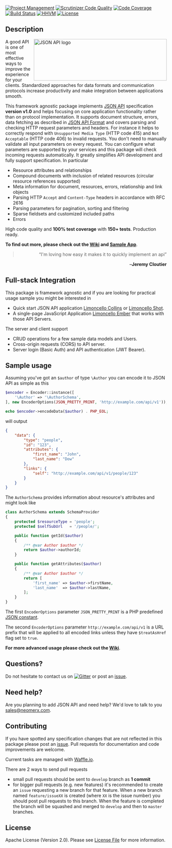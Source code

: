 [![Project Management](https://img.shields.io/badge/project-management-blue.svg)](https://waffle.io/neomerx/json-api)
[![Scrutinizer Code Quality](https://scrutinizer-ci.com/g/neomerx/json-api/badges/quality-score.png?b=master)](https://scrutinizer-ci.com/g/neomerx/json-api/?branch=master)
[![Code Coverage](https://scrutinizer-ci.com/g/neomerx/json-api/badges/coverage.png?b=master)](https://scrutinizer-ci.com/g/neomerx/json-api/?branch=master)
[![Build Status](https://travis-ci.org/neomerx/json-api.svg?branch=master)](https://travis-ci.org/neomerx/json-api)
[![HHVM](https://img.shields.io/hhvm/neomerx/json-api.svg)](https://travis-ci.org/neomerx/json-api)
[![License](https://img.shields.io/packagist/l/neomerx/json-api.svg)](https://packagist.org/packages/neomerx/json-api)

## Description 

<a href="http://jsonapi.org/" target="_blank"><img src="http://jsonapi.org/images/jsonapi.png" alt="JSON API logo" title="JSON API" align="right" width="415" height="130" /></a>

A good API is one of most effective ways to improve the experience for your clients. Standardized approaches for data formats and communication protocols increase productivity and make integration between applications smooth.

This framework agnostic package implements [JSON API](http://jsonapi.org/) specification **version v1.0** and helps focusing on core application functionality rather than on protocol implementation. It supports document structure, errors, data fetching as described in [JSON API Format](http://jsonapi.org/format/) and covers parsing and checking HTTP request parameters and headers. For instance it helps to correctly respond with ```Unsupported Media Type``` (HTTP code 415) and ```Not Acceptable``` (HTTP code 406) to invalid requests. You don't need to manually validate all input parameters on every request. You can configure what parameters are supported by your services and this package will check incoming requests automatically. It greatly simplifies API development and fully support specification. In particular

* Resource attributes and relationships
* Compound documents with inclusion of related resources (circular resource references supported)
* Meta information for document, resources, errors, relationship and link objects
* Parsing HTTP ```Accept``` and ```Content-Type``` headers in accordance with RFC 2616
* Parsing parameters for pagination, sorting and filtering
* Sparse fieldsets and customized included paths
* Errors

High code quality and **100% test coverage** with **150+ tests**. Production ready.

**To find out more, please check out the [Wiki](https://github.com/neomerx/json-api/wiki) and [Sample App](/sample)**.

<blockquote align="right">
    &ldquo;I'm loving how easy it makes it to quickly implement an api&rdquo;
</blockquote>
<p align="right">&ndash;<strong>Jeremy Cloutier</strong></p>

## Full-stack Integration

This package is framework agnostic and if you are looking for practical usage sample you might be interested in
- Quick start JSON API application [Limoncello Collins](https://github.com/neomerx/limoncello-collins) or [Limoncello Shot](https://github.com/neomerx/limoncello-shot).
- A single-page JavaScript Application [Limoncello Ember](https://github.com/neomerx/limoncello-ember) that works with those API Servers.

The server and client support
- CRUD operations for a few sample data models and Users.
- Cross-origin requests (CORS) to API server.
- Server login (Basic Auth) and API authentication (JWT Bearer).

## Sample usage

Assuming you've got an ```$author``` of type ```\Author``` you can encode it to JSON API as simple as this

```php
$encoder = Encoder::instance([
    '\Author' => '\AuthorSchema',
], new EncoderOptions(JSON_PRETTY_PRINT, 'http://example.com/api/v1'));

echo $encoder->encodeData($author) . PHP_EOL;
```

will output

```json
{
    "data": {
        "type": "people",
        "id": "123",
        "attributes": {
            "first_name": "John",
            "last_name": "Dow"
        },
        "links": {
            "self": "http://example.com/api/v1/people/123"
        }
    }
}
```

The ```AuthorSchema``` provides information about resource's attributes and might look like

```php
class AuthorSchema extends SchemaProvider
{
    protected $resourceType = 'people';
    protected $selfSubUrl   = '/people/';

    public function getId($author)
    {
        /** @var Author $author */
        return $author->authorId;
    }

    public function getAttributes($author)
    {
        /** @var Author $author */
        return [
            'first_name' => $author->firstName,
            'last_name'  => $author->lastName,
        ];
    }
}
```

The first ```EncoderOptions``` parameter ```JSON_PRETTY_PRINT``` is a PHP predefined [JSON constant](http://php.net/manual/en/json.constants.php).

The second ```EncoderOptions``` parameter ```http://example.com/api/v1``` is a URL prefix that will be applied to all encoded links unless they have ```$treatAsHref``` flag set to ```true```.

**For more advanced usage please check out the [Wiki](https://github.com/neomerx/json-api/wiki)**.

## Questions?

Do not hesitate to contact us on [![Gitter](https://badges.gitter.im/Join%20Chat.svg)](https://gitter.im/neomerx/json-api) or post an [issue](https://github.com/neomerx/json-api/issues).

## Need help?

Are you planning to add JSON API and need help? We'd love to talk to you [sales@neomerx.com](mailto:sales@neomerx.com).

## Contributing

If you have spotted any specification changes that are not reflected in this package please post an [issue](https://github.com/neomerx/json-api/issues). Pull requests for documentation and code improvements are welcome.

Current tasks are managed with [Waffle.io](https://waffle.io/neomerx/json-api).

There are 2 ways to send pull requests
- small pull requests should be sent to `develop` branch as **1 commit**
- for bigger pull requests (e.g. new features) it's recommended to create an `issue` requesting a new branch for that feature. When a new branch named `feature/issueXX` is created (where `XX` is the issue number) you should post pull requests to this branch. When the feature is completed the branch will be squashed and merged to `develop` and then to `master` branches.

## License

Apache License (Version 2.0). Please see [License File](LICENSE) for more information.
